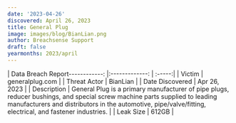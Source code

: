 ```yaml
---
date: '2023-04-26'
discovered: April 26, 2023
title: General Plug
image: images/blog/BianLian.png
author: Breachsense Support
draft: false
yearmonths: 2023/april
---
```


| Data Breach Report------------:     |:-------------:    | :-----:|
| Victim      | generalplug.com      | 
| Threat Actor      | BianLian      | 
| Date Discovered      | Apr 26, 2023      | 
| Description      | General Plug is a primary manufacturer of pipe plugs, reducer bushings, and special screw machine parts supplied to leading manufacturers and distributors in the automotive, pipe/valve/fitting, electrical, and fastener industries.      | 
| Leak Size      | 612GB      | 

